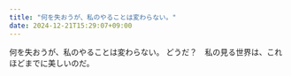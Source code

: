 ```yaml
---
title: "何を失おうが、私のやることは変わらない。"
date: 2024-12-21T15:29:07+09:00
---
```

何を失おうが、私のやることは変わらない。
どうだ？　私の見る世界は、これほどまでに美しいのだ。
